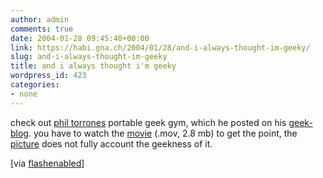```yaml
---
author: admin
comments: true
date: 2004-01-28 09:45:40+00:00
link: https://habi.gna.ch/2004/01/28/and-i-always-thought-im-geeky/
slug: and-i-always-thought-im-geeky
title: and i always thought i'm geeky
wordpress_id: 423
categories:
- none
---
```


check out [phil torrones](http://www.philliptorrone.com/) portable geek gym, which he posted on his [geek-blog](http://www.flashenabled.com/).
you have to watch the [movie](http://www.philliptorrone.com/geekgym/portablegeekgymii.mov) (.mov, 2.8 mb) to get the point, the [picture](http://www.flashenabled.com/nimages/portablegeekgymii.jpg) does not fully account the geekness of it.

[via [flashenabled](http://www.flashenabled.com/)]

